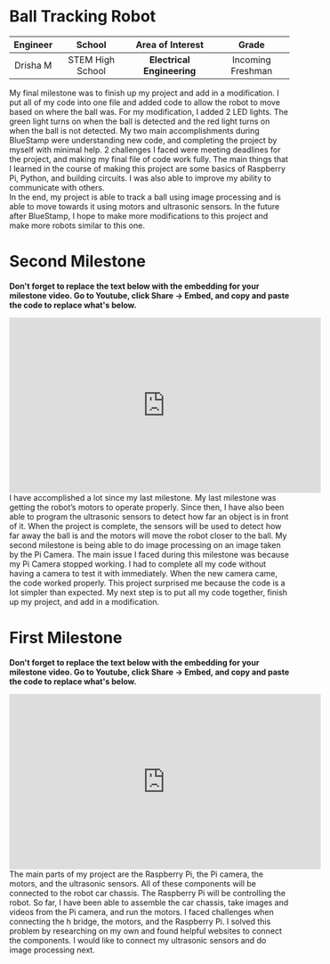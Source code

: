 # Ball Tracking Robot 
<!--- 
Replace this text with a brief description (2-3 sentences) of your project. This description should draw the reader in and make them interested in what you've built. You can include what the biggest challenges, takeaways, and triumphs from completing the project were. As you complete your portfolio, remember your audience is less familiar than you are with all that your project entails!
 
<!--- This is an HTML comment in Markdown -->
 
| **Engineer** | **School** | **Area of Interest** | **Grade** |
|:--:|:--:|:--:|:--:|
| Drisha M | STEM High School | **Electrical Engineering** | Incoming Freshman

<!---**Replace the BlueStamp logo below with an image of yourself and your completed project. Follow the guide [here](https://tomcam.github.io/least-github-pages/adding-images-github-pages-site.html) if you need help.**--> 
<!---
![Headstone Image](logo.svg)
  
# Final Milestone
**Don't forget to replace the text below with the embedding for your milestone video. Go to Youtube, click Share -> Embed, and copy and paste the code to replace what's below.**
<iframe width="560" height="315" src="https://www.youtube.com/embed/F7M7imOVGug" title="YouTube video player" frameborder="0" allow="accelerometer; autoplay; clipboard-write; encrypted-media; gyroscope; picture-in-picture; web-share" allowfullscreen></iframe>
-->  
My final milestone was to finish up my project and add in a modification. I put all of my code into one file and added code to allow the robot to move based on where the ball was. For my modification, I added 2 LED lights. The green light turns on when the ball is detected and the red light turns on when the ball is not detected. My two main accomplishments during BlueStamp were understanding new code, and completing the project by myself with minimal help. 2 challenges I faced were meeting deadlines for the project, and making my final file of code work fully. The main things that I learned in the course of making this project are some basics of Raspberry Pi, Python, and building circuits. I was also able to improve my ability to communicate with others.  
In the end, my project is able to track a ball using image processing and is able to move towards it using motors and ultrasonic sensors. In the future after BlueStamp, I hope to make more modifications to this project and make more robots similar to this one.  


# Second Milestone
**Don't forget to replace the text below with the embedding for your milestone video. Go to Youtube, click Share -> Embed, and copy and paste the code to replace what's below.**
<iframe width="560" height="315" src="https://www.youtube.com/embed/swTvoJJFWII?si=a95VOgHi7y5n98KX" title="YouTube video player" frameborder="0" allow="accelerometer; autoplay; clipboard-write; encrypted-media; gyroscope; picture-in-picture; web-share" referrerpolicy="strict-origin-when-cross-origin" allowfullscreen></iframe>
I have accomplished a lot since my last milestone. My last milestone was getting the robot’s motors to operate properly. Since then, I have also been able to program the ultrasonic sensors to detect how far an object is in front of it. When the project is complete, the sensors will be used to detect how far away the ball is and the motors will move the robot closer to the ball. My second milestone is being able to do image processing on an image taken by the Pi Camera. The main issue I faced during this milestone was because my Pi Camera stopped working. I had to complete all my code without having a camera to test it with immediately. When the new camera came, the code worked properly. This project surprised me because the code is a lot simpler than expected. My next step is to put all my code together, finish up my project, and add in a modification. 


# First Milestone
**Don't forget to replace the text below with the embedding for your milestone video. Go to Youtube, click Share -> Embed, and copy and paste the code to replace what's below.**
<iframe width="560" height="315" src="https://www.youtube.com/embed/u2Y0N68iUdk?si=f_fSw-ynnUQXgp3q" title="YouTube video player" frameborder="0" allow="accelerometer; autoplay; clipboard-write; encrypted-media; gyroscope; picture-in-picture; web-share" referrerpolicy="strict-origin-when-cross-origin" allowfullscreen></iframe>
The main parts of my project are the Raspberry Pi, the Pi camera, the motors, and the ultrasonic sensors. All of these components will be connected to the robot car chassis. The Raspberry Pi will be controlling the robot. So far, I have been able to assemble the car chassis, take images and videos from the Pi camera, and run the motors. I faced challenges when connecting the h bridge, the motors, and the Raspberry Pi. I solved this problem by researching on my own and found helpful websites to connect the components. I would like to connect my ultrasonic sensors and do image processing next.  

<!---  
# Schematics 
Here's where you'll put images of your schematics. [Tinkercad](https://www.tinkercad.com/blog/official-guide-to-tinkercad-circuits) and [Fritzing](https://fritzing.org/learning/) are both great resoruces to create professional schematic diagrams, though BSE recommends Tinkercad becuase it can be done easily and for free in the browser. 

# Code
Here's where you'll put your code. The syntax below places it into a block of code. Follow the guide [here]([url](https://www.markdownguide.org/extended-syntax/)) to learn how to customize it to your project needs. 

```c++
void setup() {
  // put your setup code here, to run once:
  Serial.begin(9600);
  Serial.println("Hello World!");
}

void loop() {
  // put your main code here, to run repeatedly:

}
```

# Bill of Materials
Here's where you'll list the parts in your project. To add more rows, just copy and paste the example rows below.
Don't forget to place the link of where to buy each component inside the quotation marks in the corresponding row after href =. Follow the guide [here]([url](https://www.markdownguide.org/extended-syntax/)) to learn how to customize this to your project needs. 

| **Part** | **Note** | **Price** | **Link** |
|:--:|:--:|:--:|:--:|
| Elegoo Electronics Fun Kit | Contains various electronic components as well as a breadboard| $9.99 | <a href="https://www.amazon.com/EL-CK-002-Electronic-Breadboard-Capacitor-Potentiometer/dp/B01ERP6WL4/ref=asc_df_B01ERP6WL4/?tag=hyprod-20&linkCode=df0&hvadid=693615855514&hvpos=&hvnetw=g&hvrand=9959102661946103538&hvpone=&hvptwo=&hvqmt=&hvdev=c&hvdvcmdl=&hvlocint=&hvlocphy=9052344&hvtargid=pla-562895947159&mcid=9cae1398299332c592e9e59d7108c20c&gad_source=1&th=1"> Link </a> |
| Item Name | What the item is used for | $Price | <a href="https://www.amazon.com/Arduino-A000066-ARDUINO-UNO-R3/dp/B008GRTSV6/"> Link </a> |
| Item Name | What the item is used for | $Price | <a href="https://www.amazon.com/Arduino-A000066-ARDUINO-UNO-R3/dp/B008GRTSV6/"> Link </a> |
| Item Name | What the item is used for | $Price | <a href="https://www.amazon.com/Arduino-A000066-ARDUINO-UNO-R3/dp/B008GRTSV6/"> Link </a> |
| Item Name | What the item is used for | $Price | <a href="https://www.amazon.com/Arduino-A000066-ARDUINO-UNO-R3/dp/B008GRTSV6/"> Link </a> |
| Item Name | What the item is used for | $Price | <a href="https://www.amazon.com/Arduino-A000066-ARDUINO-UNO-R3/dp/B008GRTSV6/"> Link </a> |
| Item Name | What the item is used for | $Price | <a href="https://www.amazon.com/Arduino-A000066-ARDUINO-UNO-R3/dp/B008GRTSV6/"> Link </a> |
| Item Name | What the item is used for | $Price | <a href="https://www.amazon.com/Arduino-A000066-ARDUINO-UNO-R3/dp/B008GRTSV6/"> Link </a> | 

# Other Resources/Examples
One of the best parts about Github is that you can view how other people set up their own work. Here are some past BSE portfolios that are awesome examples. You can view how they set up their portfolio, and you can view their index.md files to understand how they implemented different portfolio components.
- [Example 1](https://trashytuber.github.io/YimingJiaBlueStamp/)
- [Example 2](https://sviatil0.github.io/Sviatoslav_BSE/)
- [Example 3](https://arneshkumar.github.io/arneshbluestamp/)

To watch the BSE tutorial on how to create a portfolio, click here.
-->  
